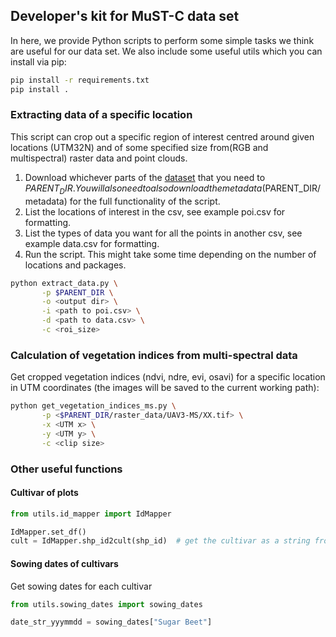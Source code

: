 ## Developer's kit for MuST-C data set

In here, we provide Python scripts to perform some simple tasks we think are useful for our data set.
We also include some useful utils which you can install via pip:
```sh
pip install -r requirements.txt
pip install .
```

### Extracting data of a specific location
This script can crop out a specific region of interest centred around given locations (UTM32N) 
and of some specified size from(RGB and multispectral) raster data and point clouds.

1. Download whichever parts of the [dataset](https://www.ipb.uni-bonn.de/data/MUST-C/) that you need to $PARENT_DIR.
You will also need to also download the metadata ($PARENT_DIR/metadata) for the full functionality of the script. 
2. List the locations of interest in the csv, see example poi.csv for formatting.
3. List the types of data you want for all the points in another csv, see example data.csv for formatting.
4. Run the script. This might take some time depending on the number of locations and packages.
```sh
python extract_data.py \
       -p $PARENT_DIR \
       -o <output dir> \
       -i <path to poi.csv> \
       -d <path to data.csv> \
       -c <roi_size>
```

### Calculation of vegetation indices from multi-spectral data
Get cropped vegetation indices (ndvi, ndre, evi, osavi) for a specific location in UTM coordinates (the images will be saved to the current working path):
```sh
python get_vegetation_indices_ms.py \
       -p <$PARENT_DIR/raster_data/UAV3-MS/XX.tif> \
       -x <UTM x> \
       -y <UTM y> \
       -c <clip size>
```

### Other useful functions
#### Cultivar of plots

```python
from utils.id_mapper import IdMapper

IdMapper.set_df()
cult = IdMapper.shp_id2cult(shp_id)  # get the cultivar as a string from the plot id 
```

#### Sowing dates of cultivars
Get sowing dates for each cultivar 
```python
from utils.sowing_dates import sowing_dates

date_str_yyymmdd = sowing_dates["Sugar Beet"]
```
